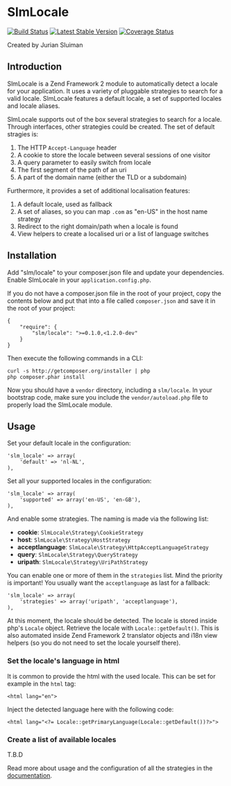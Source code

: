 SlmLocale
===
[![Build Status](https://travis-ci.org/basz/SlmLocale.svg?branch=master)](https://travis-ci.org/basz/SlmLocale)
[![Latest Stable Version](https://poser.pugx.org/slm/locale/v/stable.png)](https://packagist.org/packages/slm/locale)
[![Coverage Status](https://coveralls.io/repos/github/basz/SlmLocale/badge.svg?branch=master)](https://coveralls.io/github/basz/SlmLocale?branch=master)

Created by Jurian Sluiman

Introduction
------------
SlmLocale is a Zend Framework 2 module to automatically detect a locale for your
application. It uses a variety of pluggable strategies to search for a valid
locale. SlmLocale features a default locale, a set of supported locales and
locale aliases.

SlmLocale supports out of the box several strategies to search for a locale.
Through interfaces, other strategies could be created. The set of default
stragies is:

 1. The HTTP `Accept-Language` header
 2. A cookie to store the locale between several sessions of one visitor
 3. A query parameter to easily switch from locale
 4. The first segment of the path of an uri
 5. A part of the domain name (either the TLD or a subdomain)

Furthermore, it provides a set of additional localisation features:

 1. A default locale, used as fallback
 2. A set of aliases, so you can map `.com` as "en-US" in the host name strategy
 3. Redirect to the right domain/path when a locale is found
 4. View helpers to create a localised uri or a list of language switches

Installation
---
Add "slm/locale" to your composer.json file and update your dependencies. Enable
SlmLocale in your `application.config.php`.

If you do not have a composer.json file in the root of your project, copy the
contents below and put that into a file called `composer.json` and save it in
the root of your project:

```
{
    "require": {
        "slm/locale": ">=0.1.0,<1.2.0-dev"
    }
}
```

Then execute the following commands in a CLI:

```
curl -s http://getcomposer.org/installer | php
php composer.phar install
```

Now you should have a `vendor` directory, including a `slm/locale`. In your
bootstrap code, make sure you include the `vendor/autoload.php` file to properly
load the SlmLocale module.

Usage
---
Set your default locale in the configuration:

```
'slm_locale' => array(
    'default' => 'nl-NL',
),
```

Set all your supported locales in the configuration:

```
'slm_locale' => array(
    'supported' => array('en-US', 'en-GB'),
),
```

And enable some strategies. The naming is made via the following list:

 * **cookie**: `SlmLocale\Strategy\CookieStrategy`
 * **host**: `SlmLocale\Strategy\HostStrategy`
 * **acceptlanguage**: `SlmLocale\Strategy\HttpAcceptLanguageStrategy`
 * **query**: `SlmLocale\Strategy\QueryStrategy`
 * **uripath**: `SlmLocale\Strategy\UriPathStrategy`

You can enable one or more of them in the `strategies` list. Mind the priority
is important! You usually want the `acceptlanguage` as last for a fallback:

```
'slm_locale' => array(
    'strategies' => array('uripath', 'acceptlanguage'),
),
```

At this moment, the locale should be detected. The locale is stored inside php's
`Locale` object. Retrieve the locale with `Locale::getDefault()`. This is also
automated inside Zend Framework 2 translator objects and i18n view helpers (so
you do not need to set the locale yourself there).

### Set the locale's language in html
It is common to provide the html with the used locale. This can be set for example
in the `html` tag:

```
<html lang="en">
```

Inject the detected language here with the following code:

```
<html lang="<?= Locale::getPrimaryLanguage(Locale::getDefault())?>">
```

### Create a list of available locales

T.B.D

Read more about usage and the configuration of all the strategies in the
[documentation](docs/1.Introduction.md).
